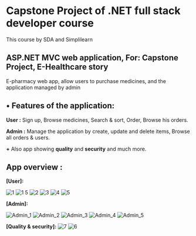 # Capstone Project of .NET full stack developer course
This course by SDA and Simplilearn

## ASP.NET MVC web application, For: Capstone Project, E-Healthcare story
E-pharmacy web app, allow users to purchase medicines, and the application managed by admin


## •	Features of the application:

**User :** Sign up, Browse medicines, Search & sort, Order, Browse his orders.

**Admin :** Manage the application by create, update and delete items, Browse all orders & users.

**+** Also app showing **quality** and **security** and much more.

## App overview :

**[User]:**

![1](https://user-images.githubusercontent.com/59418749/161449579-28e1f710-3320-4464-9e28-2af7d12a5fb6.jpg)
![1 5](https://user-images.githubusercontent.com/59418749/161449584-bfe923b6-e40b-488a-ac5d-4feecc165114.jpg)
![2](https://user-images.githubusercontent.com/59418749/161449586-9838b2e0-3522-4ad8-bfc8-15038736acf1.jpg)
![3](https://user-images.githubusercontent.com/59418749/161449590-2bb039f2-f7a9-4453-aaf9-93dac8f8b374.jpg)
![4](https://user-images.githubusercontent.com/59418749/161449596-2c2df185-1d11-41e4-a043-f40abd3a48c8.jpg)
![5](https://user-images.githubusercontent.com/59418749/161449598-100caded-b7ab-4077-83af-b1d50fd043f7.jpg)

**[Admin]:**

![Admin_1](https://user-images.githubusercontent.com/59418749/161449616-ca324b90-c01f-42a6-884d-6917d2554f53.jpg)
![Admin_2](https://user-images.githubusercontent.com/59418749/161449618-df011f81-cf86-433d-8306-69cdaf95e905.jpg)
![Admin_3](https://user-images.githubusercontent.com/59418749/161449621-c90c1b5d-2ff7-42a3-bf66-9af351b53621.jpg)
![Admin_4](https://user-images.githubusercontent.com/59418749/161449625-bcafc4a2-916c-4061-8695-b2b4119c2133.jpg)
![Admin_5](https://user-images.githubusercontent.com/59418749/161449627-51d28a88-c4b6-4166-b724-add67b6d7e6b.jpg)

**[Quality & security]:**
![7](https://user-images.githubusercontent.com/59418749/161449672-85514798-cc02-4af3-a409-e22490269a6c.jpg)
![6](https://user-images.githubusercontent.com/59418749/161449677-e9eb4833-7c42-4d56-a62c-0e43da4bb861.jpg)
